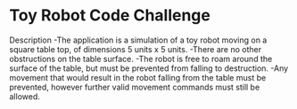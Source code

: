 # Toy Robot Code Challenge
Description
-The application is a simulation of a toy robot moving on a square table top, of dimensions 5 units x 5 units.
-There are no other obstructions on the table surface.
-The robot is free to roam around the surface of the table, but must be prevented from falling to destruction.
-Any movement that would result in the robot falling from the table must be prevented, however further valid movement commands must still be allowed.
